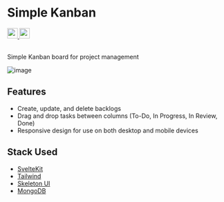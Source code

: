 # Simple Kanban
<a href="https://opensource.org/license/mit">
    <img src="https://img.shields.io/badge/License-MIT-green?style=flat-square" height="24" />
</a>
<a href="https://pnpm.io/">
    <img src="https://img.shields.io/badge/Package-PNPM-orange?style=flat-square" height="24" />
</a>
<br /><br />

Simple Kanban board for project management

![image](https://github.com/user-attachments/assets/03834fee-1fdf-48b0-82fc-bd809fb06044)

## Features
- Create, update, and delete backlogs
- Drag and drop tasks between columns (To-Do, In Progress, In Review, Done)
- Responsive design for use on both desktop and mobile devices

## Stack Used
- [SvelteKit](https://svelte.dev/)
- [Tailwind](https://tailwindcss.com/)
- [Skeleton UI](https://www.skeleton.dev/)
- [MongoDB](https://www.mongodb.com/)
